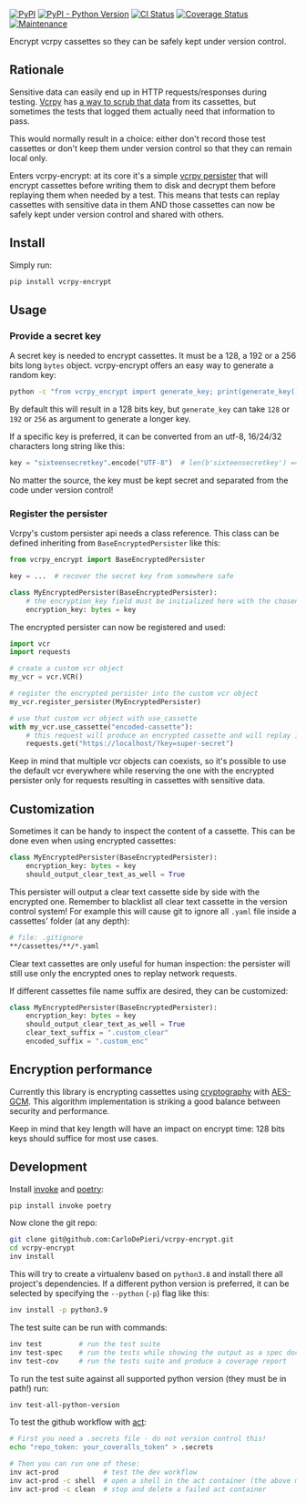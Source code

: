 [![PyPI](https://img.shields.io/pypi/v/vcrpy-encrypt)](https://pypi.org/project/vcrpy-encrypt/) [![PyPI - Python Version](https://img.shields.io/pypi/pyversions/vcrpy-encrypt)](https://pypi.org/project/vcrpy-encrypt/) [![CI Status](https://img.shields.io/github/actions/workflow/status/CarloDePieri/vcrpy-encrypt/prod.yml?branch=main)](https://github.com/CarloDePieri/vcrpy-encrypt/actions/workflows/prod.yml) [![Coverage Status](https://coveralls.io/repos/github/CarloDePieri/vcrpy-encrypt/badge.svg?branch=main)](https://coveralls.io/github/CarloDePieri/vcrpy-encrypt?branch=main) [![Maintenance](https://img.shields.io/maintenance/yes/2024)](https://github.com/CarloDePieri/vcrpy-encrypt/)

Encrypt vcrpy cassettes so they can be safely kept under version control.

## Rationale

Sensitive data can easily end up in HTTP requests/responses during testing.
[Vcrpy](https://vcrpy.readthedocs.io/en/latest/index.html) has
[a way to scrub that data](https://vcrpy.readthedocs.io/en/latest/advanced.html#filter-sensitive-data-from-the-request)
from its cassettes, but sometimes the tests that logged them actually need that information to pass.

This would normally result in a choice: either don't record those test cassettes or don't keep them under version
control so that they can remain local only.

Enters vcrpy-encrypt: at its core it's a simple
[vcrpy persister](https://vcrpy.readthedocs.io/en/latest/advanced.html#register-your-own-cassette-persister) that will
encrypt cassettes before writing them to disk and decrypt them before replaying them when needed by a test. This means
that tests can replay cassettes with sensitive data in them AND those cassettes can now be safely kept under version
control and shared with others.

## Install

Simply run:

```bash
pip install vcrpy-encrypt
```

## Usage

### Provide a secret key

A secret key is needed to encrypt cassettes. It must be a 128, a 192 or a 256 bits long `bytes` object. vcrpy-encrypt
offers an easy way to generate a random key:

```bash
python -c "from vcrpy_encrypt import generate_key; print(generate_key())"
```

By default this will result in a 128 bits key, but `generate_key` can take `128` or `192` or `256` as argument to
generate a longer key.

If a specific key is preferred, it can be converted from an utf-8, 16/24/32 characters long string like this:

```python
key = "sixteensecretkey".encode("UTF-8")  # len(b'sixteensecretkey') == 16
```

No matter the source, the key must be kept secret and separated from the code under version control!

### Register the persister

Vcrpy's custom persister api needs a class reference. This class can be defined inheriting from
`BaseEncryptedPersister` like this:

```python
from vcrpy_encrypt import BaseEncryptedPersister

key = ...  # recover the secret key from somewhere safe

class MyEncryptedPersister(BaseEncryptedPersister):
    # the encryption_key field must be initialized here with the chosen key
    encryption_key: bytes = key
```

The encrypted persister can now be registered and used:

```python
import vcr
import requests

# create a custom vcr object
my_vcr = vcr.VCR()

# register the encrypted persister into the custom vcr object
my_vcr.register_persister(MyEncryptedPersister)

# use that custom vcr object with use_cassette
with my_vcr.use_cassette("encoded-cassette"):
    # this request will produce an encrypted cassette and will replay it on following runs
    requests.get("https://localhost/?key=super-secret")
```

Keep in mind that multiple vcr objects can coexists, so it's possible to use the default vcr everywhere while
reserving the one with the encrypted persister only for requests resulting in cassettes with sensitive data.

## Customization

Sometimes it can be handy to inspect the content of a cassette. This can be done even when using encrypted cassettes:

```python
class MyEncryptedPersister(BaseEncryptedPersister):
    encryption_key: bytes = key
    should_output_clear_text_as_well = True
```

This persister will output a clear text cassette side by side with the encrypted one. Remember to blacklist all clear
text cassette in the version control system! For example this will cause git to ignore all `.yaml` file inside a
cassettes' folder (at any depth):

```bash
# file: .gitignore
**/cassettes/**/*.yaml
```
Clear text cassettes are only useful for human inspection: the persister will still use only the encrypted ones to
replay network requests.

If different cassettes file name suffix are desired, they can be customized:

```python
class MyEncryptedPersister(BaseEncryptedPersister):
    encryption_key: bytes = key
    should_output_clear_text_as_well = True
    clear_text_suffix = ".custom_clear"
    encoded_suffix = ".custom_enc"
```

## Encryption performance

Currently this library is encrypting cassettes using [cryptography](https://cryptography.io/) with [AES-GCM](https://cryptography.io/en/latest/hazmat/primitives/aead/#cryptography.hazmat.primitives.ciphers.aead.AESGCM). This algorithm
implementation is striking a good balance between security and performance.

Keep in mind that key length will have an impact on encrypt time: 128 bits keys should suffice for most use cases.

## Development

Install [invoke](http://pyinvoke.org/) and [poetry](https://python-poetry.org/):

```bash
pip install invoke poetry
```

Now clone the git repo:

```bash
git clone git@github.com:CarloDePieri/vcrpy-encrypt.git
cd vcrpy-encrypt
inv install
```

This will try to create a virtualenv based on `python3.8` and install there all
project's dependencies. If a different python version is preferred, it can be
selected by specifying  the `--python` (`-p`) flag like this:

```bash
inv install -p python3.9
```

The test suite can be run with commands:

```bash
inv test         # run the test suite
inv test-spec    # run the tests while showing the output as a spec document
inv test-cov     # run the tests suite and produce a coverage report
```

To run the test suite against all supported python version (they must be in path!) run:

```bash
inv test-all-python-version
```

To test the github workflow with [act](https://github.com/nektos/act):

```bash
# First you need a .secrets file - do not version control this!
echo "repo_token: your_coveralls_token" > .secrets

# Then you can run one of these:
inv act-prod           # test the dev workflow
inv act-prod -c shell  # open a shell in the act container (the above must fail first!)
inv act-prod -c clean  # stop and delete a failed act container
```
